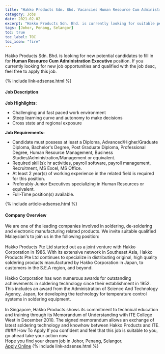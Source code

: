 ```yaml
---
title: "Hakko Products Sdn. Bhd. Vacancies Human Resource Cum Administration Executive" 
category: Jobs 
date: 2021-02-02 
excerpt: "Hakko Products Sdn. Bhd. is currently looking for suitable person to fill in the Human Resource Cum Administration Executive which positioned at Johor, Penang, Selangor" 
tags: [Johor, Penang, Selangor] 
toc: true 
toc_label: TOC 
toc_icon: "fire" 
--- 
```


<p>Hakko Products Sdn. Bhd. is looking for new potential candidates to fill in for <b>Human Resource Cum Administration Executive</b> position. If you currently looking for new job opportunities and qualified with the job desc, feel free to apply this job.
</p>{% include link-adsense.html %} 
<div><div><h4>Job Description</h4></div><div><div><span><div><div><strong>Job Highlights:</strong></div><ul><li>Challenging and fast paced work environment</li><li>Steep learning curve and autonomy to make decisions</li><li>Cross state and regional exposure</li></ul><div><strong>Job Requirements:</strong></div><ul><li>Candidate must possess at least a Diploma, Advanced/Higher/Graduate Diploma, Bachelor's Degree, Post Graduate Diploma, Professional Degree, Human Resource Management, Business Studies/Administration/Management or equivalent.</li><li>Required skill(s): hr activities, payroll software, payroll management, Recruitment, MS Excel, MS Office.</li><li>At least 2 year(s) of working experience in the related field is required for this position.</li><li>Preferably Junior Executives specializing in Human Resources or equivalent.</li><li>Full-Time position(s) available.</li></ul></div></span></div></div></div> 
{% include article-adsense.html %} 
<div><div><h4>Company Overview</h4></div><div><div><span><div><div>
<div>
		We are one of the leading companies involved in soldering, de-soldering and electronic manufacturing related products. We invite suitable qualified Malaysian's to join us in the following position:</div>
<div>
<br>
		Hakko Products Pte Ltd started out as a joint venture with Hakko Corporation in 1986. With its extensive network in Southeast Asia, Hakko Products Pte Ltd continues to specialize in distributing original, high quality soldering products manufactured by Hakko Corporation in Japan, to customers in the S.E.A region, and beyond.</div>
<div>
<br>
		Hakko Corporation has won numerous awards for outstanding achievements in soldering technology since their establishment in 1952. This includes an award from the Administration of Science And Technology Agency, Japan, for developing the technology for temperature control systems in soldering equipment.</div>
<div>
<br>
		In Singapore, Hakko Products shows its commitment to technical education and training through its Memorandum of Understanding with ITE College West in December 2010. The signed memorandum allows an exchange of latest soldering technology and knowhow between Hakko Products and ITE.</div>
</div></div></span></div></div></div> 
#### How To Apply 
If you confident and feel that this job is suitable to you, go ahead take your action now. <br/> 
Hope you find your dream job in Johor, Penang, Selangor. <br/> 
<a href="https://www.jobstreet.com.my/en/job/human-resource-cum-administration-executive-4474728?jobId=jobstreet-my-job-4474728&sectionRank=1&token=0~b6987222-f6c2-4010-8d5c-860f3e28feaa&fr=SRP%20View%20In%20New%20Ta" class="btn btn--info" target="_blank" rel="nofollow noopenner">Apply Online</a> 
{% include link-adsense.html %} 